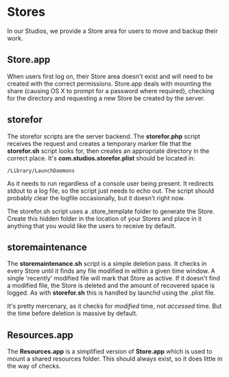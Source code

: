 Stores
======

In our Studios, we provide a Store area for users to move and backup their work.

Store.app
---------

When users first log on, their Store area doesn't exist and will need to be created with the correct permissions. Store.app deals with mounting the share (causing OS X to prompt for a password where required), checking for the directory and requesting a new Store be created by the server.

storefor
--------

The storefor scripts are the server backend. The **storefor.php** script receives the request and creates a temporary marker file that the **storefor.sh** script looks for, then creates an appropriate directory in the correct place. It's **com.studios.storefor.plist** should be located in:

	/Library/LaunchDaemons
	
As it needs to run regardless of a console user being present. It redirects stdout to a log file, so the script just needs to echo out. The script should probably clear the logfile occasionally, but it doesn't right now.

The storefor.sh script uses a .store_template folder to generate the Store. Create this hidden folder in the location of your Stores and place in it anything that you would like the users to receive by default.

storemaintenance
----------------

The **storemaintenance.sh** script is a simple deletion pass. It checks in every Store until it finds any file modified in within a given time window. A single 'recently' modified file will mark that Store as active. If it doesn't find a modified file, the Store is deleted and the amount of recovered space is logged. As with **storefor.sh** this is handled by launchd using the .plist file.

It's pretty mercenary, as it checks for *modified* time, not *accessed* time. But the time before deletion is massive by default.

Resources.app
-------------

The **Resources.app** is a simplified version of **Store.app** which is used to mount a shared resources folder. This should always exist, so it does little in the way of checks.